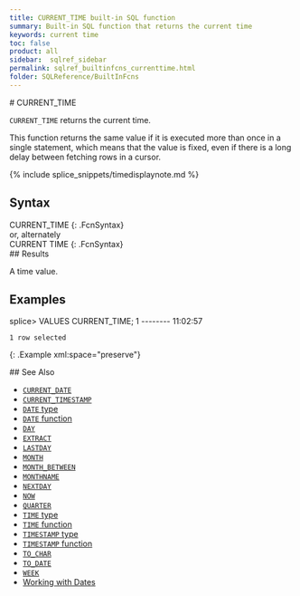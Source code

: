 ```yaml
---
title: CURRENT_TIME built-in SQL function
summary: Built-in SQL function that returns the current time
keywords: current time
toc: false
product: all
sidebar:  sqlref_sidebar
permalink: sqlref_builtinfcns_currenttime.html
folder: SQLReference/BuiltInFcns
---
```

<section>
<div class="TopicContent" data-swiftype-index="true" markdown="1">
# CURRENT_TIME

`CURRENT_TIME` returns the current time.

<div class="noteNote" markdown="1">
This function returns the same value if it is executed more than once in
a single statement, which means that the value is fixed, even if there
is a long delay between fetching rows in a cursor.

{% include splice_snippets/timedisplaynote.md %}
</div>

## Syntax

<div class="fcnWrapperWide" markdown="1">
    CURRENT_TIME
{: .FcnSyntax}

</div>
or, alternately

<div class="fcnWrapperWide" markdown="1">
    CURRENT TIME
{: .FcnSyntax}

</div>
## Results

A time value.

## Examples

<div class="preWrapper" markdown="1">
    splice> VALUES CURRENT_TIME;
    1
    --------
    11:02:57

    1 row selected
{: .Example xml:space="preserve"}

</div>
## See Also

* [`CURRENT_DATE`](sqlref_builtinfcns_currentdate.html)
* [`CURRENT_TIMESTAMP`](sqlref_builtinfcns_currenttimestamp.html)
* [`DATE` type](sqlref_datatypes_date.html)
* [`DATE` function](sqlref_builtinfcns_date.html) 
* [`DAY`](sqlref_builtinfcns_day.html) 
* [`EXTRACT`](sqlref_builtinfcns_extract.html) 
* [`LASTDAY`](sqlref_builtinfcns_day.html) 
* [`MONTH`](sqlref_builtinfcns_month.html)
* [`MONTH_BETWEEN`](sqlref_builtinfcns_monthbetween.html)
* [`MONTHNAME`](sqlref_builtinfcns_monthname.html) 
* [`NEXTDAY`](sqlref_builtinfcns_day.html) 
* [`NOW`](sqlref_builtinfcns_now.html)
* [`QUARTER`](sqlref_builtinfcns_quarter.html)
* [`TIME` type](sqlref_datatypes_time.html)
* [`TIME` function](sqlref_datatypes_time.html)
* [`TIMESTAMP` type](sqlref_datatypes_timestamp.html) 
* [`TIMESTAMP` function](sqlref_builtinfcns_timestamp.html) 
* [`TO_CHAR`](sqlref_builtinfcns_char.html) 
* [`TO_DATE`](sqlref_builtinfcns_date.html)
* [`WEEK`](sqlref_builtinfcns_week.html)
* [Working with Dates](developers_fundamentals_dates.html)
</div>
</section>
